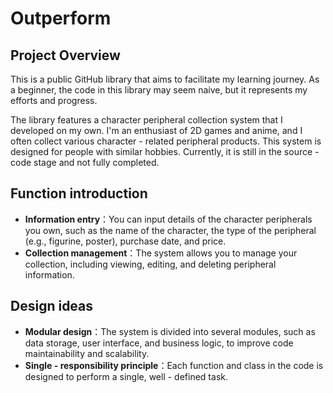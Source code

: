 # Outperform

## Project Overview
This is a public GitHub library that aims to facilitate my learning journey. As a beginner, the code in this library may seem naive, but it represents my efforts and progress. 

The library features a character peripheral collection system that I developed on my own. I'm an enthusiast of 2D games and anime, and I often collect various character - related peripheral products. This system is designed for people with similar hobbies. Currently, it is still in the source - code stage and not fully completed.

## Function introduction
- **Information entry**：You can input details of the character peripherals you own, such as the name of the character, the type of the peripheral (e.g., figurine, poster), purchase date, and price.
- **Collection management**：The system allows you to manage your collection, including viewing, editing, and deleting peripheral information.

## Design ideas
- **Modular design**：The system is divided into several modules, such as data storage, user interface, and business logic, to improve code maintainability and scalability.
- **Single - responsibility principle**：Each function and class in the code is designed to perform a single, well - defined task.

